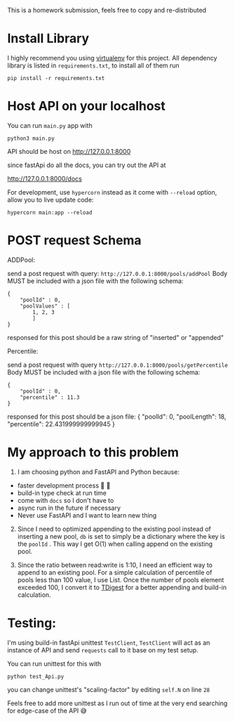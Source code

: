 This is a homework submission, feels free to copy and re-distributed

# Install Library
I highly recommend you using [virtualenv](https://pypi.org/project/virtualenv/) for this project.
All dependency library is listed in `requirements.txt`, to install all of them run

`pip install -r requirements.txt`

# Host API on your localhost
You can run `main.py` app with

`python3 main.py`

API should be host on http://127.0.0.1:8000

since fastApi do all the docs, you can try out the API at 

http://127.0.0.1:8000/docs

For development, use `hypercorn` instead as it come with `--reload` option, allow you to live update code:

`hypercorn main:app --reload`

# POST request Schema

ADDPool:

send a post request with query: `http://127.0.0.1:8000/pools/addPool`
Body MUST be included with a json file with the following schema:
```
{
    "poolId" : 0,
    "poolValues" : [
        1, 2, 3
        ]
}
```

responsed for this post should be a raw string of "inserted" or "appended"

Percentile:

send a post request with query `http://127.0.0.1:8000/pools/getPercentile`
Body MUST be included with a json file with the following schema:

```
{
    "poolId" : 0,
    "percentile" : 11.3
}
```
responsed for this post should be a json file:
{
    "poolId": 0,
    "poolLength": 18,
    "percentile": 22.431999999999945
}


# My approach to this problem
1. I am choosing python and FastAPI and Python because:
- faster development process :rocket: :full_moon_with_face:
- build-in type check at run time 
- come with `docs` so I don't have to 
- async run in the future if necessary
- Never use FastAPI and I want to learn new thing

2. Since I need to optimized appending to the existing pool instead of inserting a new pool, `db` is set to simply be a dictionary where the key is the `poolId`
. This way I get O(1) when calling append on the existing pool.

3. Since the ratio between read:write is 1:10, I need an efficient way to append to an existing pool. For a simple calculation of percentile of pools less than 100 value, I use List.
Once the number of pools element exceeded 100, I convert it to [TDigest](https://github.com/CamDavidsonPilon/tdigest) for a better appending and build-in calculation.

# Testing:
I'm using build-in fastApi unittest `TestClient`, `TestClient` will act as an instance of API and send `requests` call to it base on my test setup.

You can run unittest for this with

```python test_Api.py```

you can change unittest's "scaling-factor" by editing `self.N` on line `28`

Feels free to add more unittest as I run out of time at the very end searching for edge-case of the API :sweat_smile:

